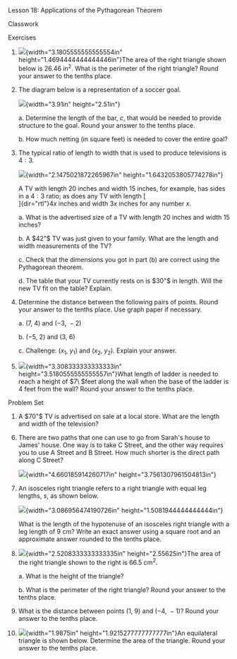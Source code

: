 Lesson 18: Applications of the Pythagorean Theorem

Classwork

Exercises

1.  ![](.\grade8lessonsmd\media/media/image1.png){width="3.1805555555555554in"
    height="1.4694444444444446in"}The area of the right triangle shown
    below is $26.46\ \text{in}^{2}$. What is the perimeter of the right
    triangle? Round your answer to the tenths place.

2.  The diagram below is a representation of a soccer goal.

    ![](.\grade8lessonsmd\media/media/image2.png){width="3.91in"
    height="2.51in"}

    a.  Determine the length of the bar, $c$, that would be needed to
        provide structure to the goal. Round your answer to the tenths
        place.

    b.  How much netting (in square feet) is needed to cover the entire
        goal?

3.  The typical ratio of length to width that is used to produce
    televisions is $4:3.$

    ![](.\grade8lessonsmd\media/media/image3.png){width="2.1475021872265967in"
    height="1.6432053805774278in"}

    A TV with length $20$ inches and width $15$ inches, for example, has
    sides in a $4:3$ ratio; as does any TV with length [\
    ]{dir="rtl"}$4x$ inches and width $3x$ inches for any number $x.$

    a.  What is the advertised size of a TV with length $20$ inches and
        width $15$ inches?

    b.  A $42"$ TV was just given to your family. What are the length
        and width measurements of the TV?

    c.  Check that the dimensions you got in part (b) are correct using
        the Pythagorean theorem.

    d.  The table that your TV currently rests on is $30"$ in length.
        Will the new TV fit on the table? Explain.

4.  Determine the distance between the following pairs of points. Round
    your answer to the tenths place. Use graph paper if necessary.

    a.  $(7,\ 4)$ and $( - 3,\  - 2)$

    b.  $( - 5,\ 2)$ and $(3,\ 6)$

    c.  Challenge: $(x_{1},\ y_{1})$ and $\left( x_{2},\ y_{2} \right)$.
        Explain your answer.

5.  ![](.\grade8lessonsmd\media/media/image4.png){width="3.308333333333333in"
    height="3.5180555555555557in"}What length of ladder is needed to
    reach a height of $7\ $feet along the wall when the base of the
    ladder is $4$ feet from the wall? Round your answer to the tenths
    place.

Problem Set

1.  A $70"$ TV is advertised on sale at a local store. What are the
    length and width of the television?

<!-- -->

6.  There are two paths that one can use to go from Sarah's house to
    James' house. One way is to take C Street, and the other way
    requires you to use A Street and B Street. How much shorter is the
    direct path along C Street?

    ![](.\grade8lessonsmd\media/media/image5.png){width="4.660185914260717in"
    height="3.7561307961504813in"}

7.  An isosceles right triangle refers to a right triangle with equal
    leg lengths, $s$, as shown below.

    ![](.\grade8lessonsmd\media/media/image6.png){width="3.086956474190726in"
    height="1.5081944444444444in"}

    What is the length of the hypotenuse of an isosceles right triangle
    with a leg length of $9$ $\text{cm}$? Write an exact answer using a
    square root and an approximate answer rounded to the tenths place.

8.  ![](.\grade8lessonsmd\media/media/image7.png){width="2.5208333333333335in"
    height="2.55625in"}The area of the right triangle shown to the right
    is $66.5\ \text{cm}^{2}$.

    a.  What is the height of the triangle?

    b.  What is the perimeter of the right triangle? Round your answer
        to the tenths place.

9.  What is the distance between points $(1,\ 9)$ and $( - 4,\  - 1)$?
    Round your answer to the tenths place.

10. ![](.\grade8lessonsmd\media/media/image8.png){width="1.9875in"
    height="1.9215277777777777in"}An equilateral triangle is shown
    below. Determine the area of the triangle. Round your answer to the
    tenths place.
